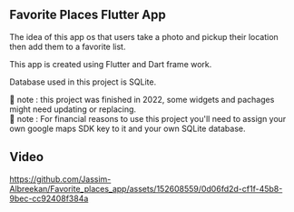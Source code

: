 ## Favorite Places Flutter App

The idea of this app os that users take a photo and pickup their location then add them to a favorite list.<br>

This app is created using Flutter and Dart frame work.<br>

Database used in this project is SQLite.<br>

🔴 note : this project was finished in 2022, some widgets and pachages might need updating or replacing. <br>
🔴 note : For financial reasons to use this project you'll need to assign your own google maps SDK key to it and your own SQLite database.<br>

## Video 

https://github.com/Jassim-Albreekan/Favorite_places_app/assets/152608559/0d06fd2d-cf1f-45b8-9bec-cc92408f384a




